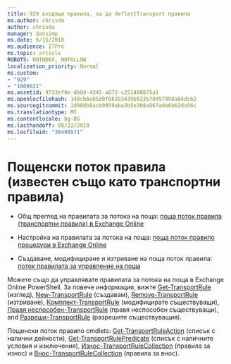```yaml
---
title: 929 входящи правила, за да deflectTransport правила
ms.author: chrisda
author: chrisda
manager: dansimp
ms.date: 6/15/2018
ms.audience: ITPro
ms.topic: article
ROBOTS: NOINDEX, NOFOLLOW
localization_priority: Normal
ms.custom:
- "929"
- "1800021"
ms.assetid: 9733ef4e-db8d-4345-a072-c251480875a1
ms.openlocfilehash: 140cb6e85d0f08393439b023578457998a84dc62
ms.sourcegitcommit: 1d98db8acb9959aba3b5e308a567ade6b62da56c
ms.translationtype: MT
ms.contentlocale: bg-BG
ms.lasthandoff: 08/22/2019
ms.locfileid: "36499571"
---
```

# <a name="mail-flow-rules-also-known-as-transport-rules"></a>Пощенски поток правила (известен също като транспортни правила)

- Общ преглед на правилата за потока на поща: [поща поток правила (транспортни правила) в Exchange Online](https://technet.microsoft.com/library/jj919238.aspx)

- Настройка на правилата за потока на поща: [поща поток правило процедури в Exchange Online](https://technet.microsoft.com/library/dn600436.aspx)

- Създаване, модифициране и изтриване на поща поток правила: [поток правилата за управление на поща](https://technet.microsoft.com/library/jj657505.aspx)

Можете също да управлявате правилата за потока на поща в Exchange Online PowerShell. За повече информация, вижте [Get-TransportRule](https://docs.microsoft.com/powershell/module/exchange/policy-and-compliance/get-transportrule) (изглед), [New-TransportRule](https://docs.microsoft.com/powershell/module/exchange/policy-and-compliance/new-transportrule) (създавам), [Remove-TransportRule](https://docs.microsoft.com/powershell/module/exchange/policy-and-compliance/remove-transportrule) (изтриване), [Комплект-TransportRule](https://docs.microsoft.com/powershell/module/exchange/policy-and-compliance/set-transportrule) (модифицирате съществуващи), [Правя неспособен-TransportRule](https://docs.microsoft.com/powershell/module/exchange/policy-and-compliance/disable-transportrule) (правя неспособен съществуващи), and [Разреши-TransportRule](https://docs.microsoft.com/powershell/module/exchange/policy-and-compliance/enable-transportrule) (разрешите съществуващия).

Пощенски поток правило cmdlets: [Get-TransportRuleAction](https://docs.microsoft.com/powershell/module/exchange/policy-and-compliance/get-transportruleaction) (списък с налични дейности), [Get-TransportRulePredicate](https://docs.microsoft.com/powershell/module/exchange/policy-and-compliance/get-transportrulepredicate) (списък с наличните условия и изключения), [Износ-TransportRuleCollection](https://docs.microsoft.com/powershell/module/exchange/policy-and-compliance/export-transportrulecollection) (правила за износ) и [ Внос-TransportRuleCollection](https://docs.microsoft.com/powershell/module/exchange/policy-and-compliance/import-transportrulecollection) (правила за внос).
